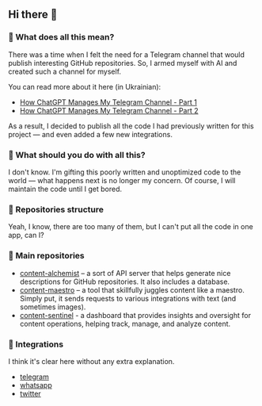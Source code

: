 ## Hi there 👋

### 👀 What does all this mean?  

There was a time when I felt the need for a Telegram channel that would publish interesting GitHub repositories. So, I armed myself with AI and created such a channel for myself.  

You can read more about it here (in Ukrainian):  

- [How ChatGPT Manages My Telegram Channel - Part 1](https://drukarnia.com.ua/articles/yak-chatgpt-vede-za-mene-kanal-v-telegram-i-u-nogo-ce-maizhe-vikhodit-chastina-1-VywRW)  
- [How ChatGPT Manages My Telegram Channel - Part 2](https://drukarnia.com.ua/articles/yak-chatgpt-vede-za-mene-kanal-v-telegram-i-u-nogo-ce-maizhe-vikhodit-chastina-2-X9Yjz)  

As a result, I decided to publish all the code I had previously written for this project — and even added a few new integrations.

### 🤔 What should you do with all this? 

I don't know. I'm gifting this poorly written and unoptimized code to the world — what happens next is no longer my concern. Of course, I will maintain the code until I get bored.

### 🧬 Repositories structure  

Yeah, I know, there are too many of them, but I can't put all the code in one app, can I? 

### 🥇 Main repositories

- [content-alchemist](https://github.com/think-root/content-alchemist) – a sort of API server that helps generate nice descriptions for GitHub repositories. It also includes a database.  
- [content-maestro](https://github.com/think-root/content-maestro) – a tool that skillfully juggles content like a maestro. Simply put, it sends requests to various integrations with text (and sometimes images).
- [content-sentinel](https://github.com/think-root/content-sentinel) - a dashboard that provides insights and oversight for content operations, helping track, manage, and analyze content.

### 🥈 Integrations

I think it's clear here without any extra explanation.

- [telegram](https://github.com/think-root/telegram-connector)
- [whatsapp](https://github.com/think-root/whatsapp-connector)
- [twitter](https://github.com/think-root/x-connector)
